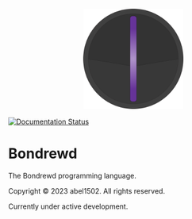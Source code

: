 <p align="center">
<img src="./media/logo.png" width="40%">
</p>


[![Documentation Status](https://readthedocs.org/projects/bondrewd/badge/?version=latest)](https://bondrewd.readthedocs.io/en/latest/?badge=latest)

# Bondrewd

The Bondrewd programming language.

Copyright © 2023 abel1502. All rights reserved.

Currently under active development.